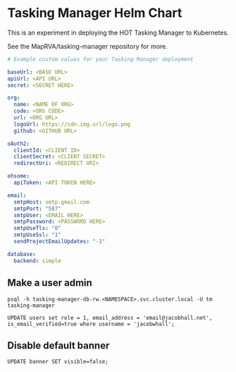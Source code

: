 # Tasking Manager Helm Chart

This is an experiment in deploying the HOT Tasking Manager to Kubernetes.

See the MapRVA/tasking-manager repository for more.

```yaml
# Example custom values for your Tasking Manager deployment

baseUrl: <BASE URL>
apiUrl: <API URL>
secret: <SECRET HERE>

org:
  name: <NAME OF ORG>
  code: <ORG CODE>
  url: <ORG URL>
  logoUrl: https://cdn.img.url/logo.png
  github: <GITHUB URL>

oAuth2:
  clientId: <CLIENT ID>
  clientSecret: <CLIENT SECRET>
  redirectUri: <REDIRECT URI>

ohsome:
  apiToken: <API TOKEN HERE>

email:
  smtpHost: smtp.gmail.com
  smtpPort: "587"
  smtpUser: <EMAIL HERE>
  smtpPassword: <PASSWORD HERE>
  smtpUseTls: "0"
  smtpUseSsl: "1"
  sendProjectEmailUpdates: "-1"

database:
  backend: simple
```

## Make a user admin

```
psql -h tasking-manager-db-rw.<NAMESPACE>.svc.cluster.local -U tm tasking-manager
```
```
UPDATE users set role = 1, email_address = 'email@jacobhall.net', is_email_verified=true where username = 'jacobwhall';
```

## Disable default banner

```
UPDATE banner SET visible=false;
```
